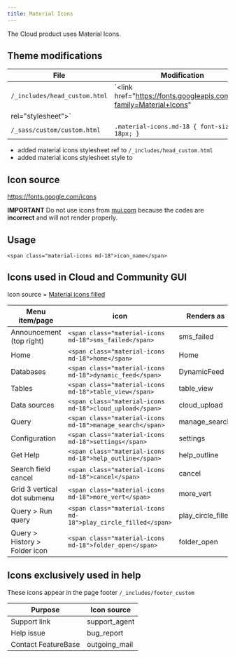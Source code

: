 ```yaml
---
title: Material Icons
---
```


The Cloud product uses Material Icons.

## Theme modifications

| File | Modification |
|---|---|
| `/_includes/head_custom.html` | `<link href="https://fonts.googleapis.com/icon?family=Material+Icons"
  rel="stylesheet">` |
| `/_sass/custom/custom.html` | `.material-icons.md-18 { font-size: 18px; }`

* added material icons stylesheet ref to `/_includes/head_custom.html`
* added material icons stylesheet style to

## Icon source

https://fonts.google.com/icons

**IMPORTANT** Do not use icons from [mui.com](https://mui.com/material-ui/material-icons/) because the codes are **incorrect** and will not render properly.

## Usage

```
<span class="material-icons md-18">icon_name</span>
```

## Icons used in Cloud and Community GUI

Icon source = [Material icons filled](https://fonts.google.com/icons?icon.style=Filled&icon.set=Material+Icons)

| Menu item/page | icon | Renders as |
|---|---|---|
| Announcement (top right) | `<span class="material-icons md-18">sms_failed</span>` | <span class="material-icons md-18">sms_failed</span> |
| Home | `<span class="material-icons md-18">home</span>` | <span class="material-icons md-18">Home</span> |
| Databases | `<span class="material-icons md-18">dynamic_feed</span>` | <span class="material-icons md-18">DynamicFeed</span> |
| Tables | `<span class="material-icons md-18">table_view</span>` | <span class="material-icons md-18">table_view</span> |
| Data sources | `<span class="material-icons md-18">cloud_upload</span>`| <span class="material-icons md-18">cloud_upload</span> |
| Query | `<span class="material-icons md-18">manage_search</span>` | <span class="material-icons md-18">manage_search</span> |
| Configuration | `<span class="material-icons md-18">settings</span>` | <span class="material-icons md-18">settings</span> |
| Get Help | `<span class="material-icons md-18">help_outline</span>` | <span class="material-icons md-18">help_outline</span> |
| Search field cancel | `<span class="material-icons md-18">cancel</span>` | <span class="material-icons md-18">cancel</span> |
| Grid 3 vertical dot submenu | `<span class="material-icons md-18">more_vert</span>` | <span class="material-icons md-18">more_vert</span> |
| Query > Run query | `<span class="material-icons md-18">play_circle_filled</span>` | <span class="material-icons md-18">play_circle_filled</span> |
| Query > History > Folder icon | `<span class="material-icons md-18">folder_open</span>` | <span class="material-icons md-18">folder_open</span> |

## Icons exclusively used in help

These icons appear in the page footer `/_includes/footer_custom`

| Purpose | Icon source |
|---|---|
| Support link | <span class="material-icons md-18">support_agent</span> |
| Help issue | <span class="material-icons md-18">bug_report</span> |
| Contact FeatureBase | <span class="material-icons md-18">outgoing_mail</span> |
